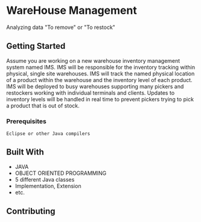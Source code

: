 # WareHouse Management
Analyzing data "To remove" or "To restock"

## Getting Started

Assume you are working on a new warehouse inventory management system named IMS. IMS will be responsible for the inventory tracking within physical, single site warehouses. IMS will track the named physical location of a product within the warehouse and the inventory level of each product. IMS will be deployed to busy warehouses supporting many pickers and restockers working with individual terminals and clients. Updates to inventory levels will be handled in real time to prevent pickers trying to pick a product that is out of stock.



### Prerequisites


```
Eclipse or other Java compilers
```
## Built With

* JAVA
* OBJECT ORIENTED PROGRAMMING
* 5 different Java classes
* Implementation, Extension
* etc.

## Contributing

